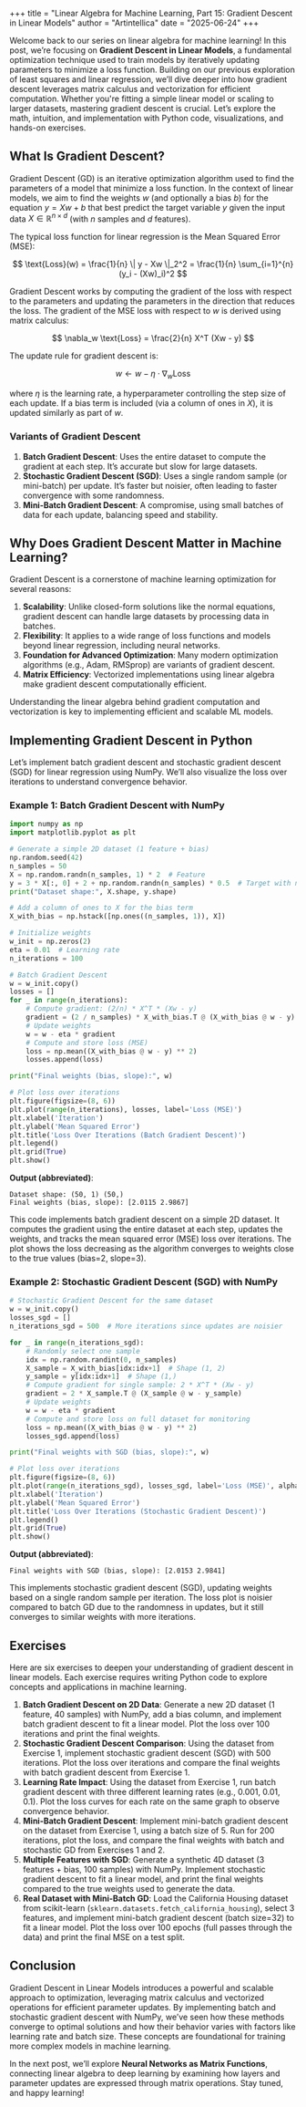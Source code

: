 +++
title = "Linear Algebra for Machine Learning, Part 15: Gradient Descent in Linear Models"
author = "Artintellica"
date = "2025-06-24"
+++

Welcome back to our series on linear algebra for machine learning! In this post,
we’re focusing on **Gradient Descent in Linear Models**, a fundamental
optimization technique used to train models by iteratively updating parameters
to minimize a loss function. Building on our previous exploration of least
squares and linear regression, we’ll dive deeper into how gradient descent
leverages matrix calculus and vectorization for efficient computation. Whether
you're fitting a simple linear model or scaling to larger datasets, mastering
gradient descent is crucial. Let’s explore the math, intuition, and
implementation with Python code, visualizations, and hands-on exercises.

## What Is Gradient Descent?

Gradient Descent (GD) is an iterative optimization algorithm used to find the
parameters of a model that minimize a loss function. In the context of linear
models, we aim to find the weights $w$ (and optionally a bias $b$) for the
equation $y = Xw + b$ that best predict the target variable $y$ given the input
data $X \in \mathbb{R}^{n \times d}$ (with $n$ samples and $d$ features).

The typical loss function for linear regression is the Mean Squared Error (MSE):

$$
\text{Loss}(w) = \frac{1}{n} \| y - Xw \|_2^2 = \frac{1}{n} \sum_{i=1}^{n} (y_i - (Xw)_i)^2
$$

Gradient Descent works by computing the gradient of the loss with respect to the
parameters and updating the parameters in the direction that reduces the loss.
The gradient of the MSE loss with respect to $w$ is derived using matrix
calculus:

$$
\nabla_w \text{Loss} = \frac{2}{n} X^T (Xw - y)
$$

The update rule for gradient descent is:

$$
w \leftarrow w - \eta \cdot \nabla_w \text{Loss}
$$

where $\eta$ is the learning rate, a hyperparameter controlling the step size of
each update. If a bias term is included (via a column of ones in $X$), it is
updated similarly as part of $w$.

### Variants of Gradient Descent

1. **Batch Gradient Descent**: Uses the entire dataset to compute the gradient
   at each step. It’s accurate but slow for large datasets.
2. **Stochastic Gradient Descent (SGD)**: Uses a single random sample (or
   mini-batch) per update. It’s faster but noisier, often leading to faster
   convergence with some randomness.
3. **Mini-Batch Gradient Descent**: A compromise, using small batches of data
   for each update, balancing speed and stability.

## Why Does Gradient Descent Matter in Machine Learning?

Gradient Descent is a cornerstone of machine learning optimization for several
reasons:

1. **Scalability**: Unlike closed-form solutions like the normal equations,
   gradient descent can handle large datasets by processing data in batches.
2. **Flexibility**: It applies to a wide range of loss functions and models
   beyond linear regression, including neural networks.
3. **Foundation for Advanced Optimization**: Many modern optimization algorithms
   (e.g., Adam, RMSprop) are variants of gradient descent.
4. **Matrix Efficiency**: Vectorized implementations using linear algebra make
   gradient descent computationally efficient.

Understanding the linear algebra behind gradient computation and vectorization
is key to implementing efficient and scalable ML models.

## Implementing Gradient Descent in Python

Let’s implement batch gradient descent and stochastic gradient descent (SGD) for
linear regression using NumPy. We’ll also visualize the loss over iterations to
understand convergence behavior.

### Example 1: Batch Gradient Descent with NumPy

```python
import numpy as np
import matplotlib.pyplot as plt

# Generate a simple 2D dataset (1 feature + bias)
np.random.seed(42)
n_samples = 50
X = np.random.randn(n_samples, 1) * 2  # Feature
y = 3 * X[:, 0] + 2 + np.random.randn(n_samples) * 0.5  # Target with noise
print("Dataset shape:", X.shape, y.shape)

# Add a column of ones to X for the bias term
X_with_bias = np.hstack([np.ones((n_samples, 1)), X])

# Initialize weights
w_init = np.zeros(2)
eta = 0.01  # Learning rate
n_iterations = 100

# Batch Gradient Descent
w = w_init.copy()
losses = []
for _ in range(n_iterations):
    # Compute gradient: (2/n) * X^T * (Xw - y)
    gradient = (2 / n_samples) * X_with_bias.T @ (X_with_bias @ w - y)
    # Update weights
    w = w - eta * gradient
    # Compute and store loss (MSE)
    loss = np.mean((X_with_bias @ w - y) ** 2)
    losses.append(loss)

print("Final weights (bias, slope):", w)

# Plot loss over iterations
plt.figure(figsize=(8, 6))
plt.plot(range(n_iterations), losses, label='Loss (MSE)')
plt.xlabel('Iteration')
plt.ylabel('Mean Squared Error')
plt.title('Loss Over Iterations (Batch Gradient Descent)')
plt.legend()
plt.grid(True)
plt.show()
```

**Output (abbreviated)**:

```
Dataset shape: (50, 1) (50,)
Final weights (bias, slope): [2.0115 2.9867]
```

This code implements batch gradient descent on a simple 2D dataset. It computes
the gradient using the entire dataset at each step, updates the weights, and
tracks the mean squared error (MSE) loss over iterations. The plot shows the
loss decreasing as the algorithm converges to weights close to the true values
(bias=2, slope=3).

### Example 2: Stochastic Gradient Descent (SGD) with NumPy

```python
# Stochastic Gradient Descent for the same dataset
w = w_init.copy()
losses_sgd = []
n_iterations_sgd = 500  # More iterations since updates are noisier

for _ in range(n_iterations_sgd):
    # Randomly select one sample
    idx = np.random.randint(0, n_samples)
    X_sample = X_with_bias[idx:idx+1]  # Shape (1, 2)
    y_sample = y[idx:idx+1]  # Shape (1,)
    # Compute gradient for single sample: 2 * X^T * (Xw - y)
    gradient = 2 * X_sample.T @ (X_sample @ w - y_sample)
    # Update weights
    w = w - eta * gradient
    # Compute and store loss on full dataset for monitoring
    loss = np.mean((X_with_bias @ w - y) ** 2)
    losses_sgd.append(loss)

print("Final weights with SGD (bias, slope):", w)

# Plot loss over iterations
plt.figure(figsize=(8, 6))
plt.plot(range(n_iterations_sgd), losses_sgd, label='Loss (MSE)', alpha=0.5)
plt.xlabel('Iteration')
plt.ylabel('Mean Squared Error')
plt.title('Loss Over Iterations (Stochastic Gradient Descent)')
plt.legend()
plt.grid(True)
plt.show()
```

**Output (abbreviated)**:

```
Final weights with SGD (bias, slope): [2.0153 2.9841]
```

This implements stochastic gradient descent (SGD), updating weights based on a
single random sample per iteration. The loss plot is noisier compared to batch
GD due to the randomness in updates, but it still converges to similar weights
with more iterations.

## Exercises

Here are six exercises to deepen your understanding of gradient descent in
linear models. Each exercise requires writing Python code to explore concepts
and applications in machine learning.

1. **Batch Gradient Descent on 2D Data**: Generate a new 2D dataset (1 feature,
   40 samples) with NumPy, add a bias column, and implement batch gradient
   descent to fit a linear model. Plot the loss over 100 iterations and print
   the final weights.
2. **Stochastic Gradient Descent Comparison**: Using the dataset from Exercise
   1, implement stochastic gradient descent (SGD) with 500 iterations. Plot the
   loss over iterations and compare the final weights with batch gradient
   descent from Exercise 1.
3. **Learning Rate Impact**: Using the dataset from Exercise 1, run batch
   gradient descent with three different learning rates (e.g., 0.001, 0.01,
   0.1). Plot the loss curves for each rate on the same graph to observe
   convergence behavior.
4. **Mini-Batch Gradient Descent**: Implement mini-batch gradient descent on the
   dataset from Exercise 1, using a batch size of 5. Run for 200 iterations,
   plot the loss, and compare the final weights with batch and stochastic GD
   from Exercises 1 and 2.
5. **Multiple Features with SGD**: Generate a synthetic 4D dataset (3 features +
   bias, 100 samples) with NumPy. Implement stochastic gradient descent to fit a
   linear model, and print the final weights compared to the true weights used
   to generate the data.
6. **Real Dataset with Mini-Batch GD**: Load the California Housing dataset from
   scikit-learn (`sklearn.datasets.fetch_california_housing`), select 3
   features, and implement mini-batch gradient descent (batch size=32) to fit a
   linear model. Plot the loss over 100 epochs (full passes through the data)
   and print the final MSE on a test split.

## Conclusion

Gradient Descent in Linear Models introduces a powerful and scalable approach to
optimization, leveraging matrix calculus and vectorized operations for efficient
parameter updates. By implementing batch and stochastic gradient descent with
NumPy, we’ve seen how these methods converge to optimal solutions and how their
behavior varies with factors like learning rate and batch size. These concepts
are foundational for training more complex models in machine learning.

In the next post, we’ll explore **Neural Networks as Matrix Functions**,
connecting linear algebra to deep learning by examining how layers and parameter
updates are expressed through matrix operations. Stay tuned, and happy learning!
